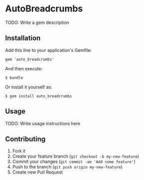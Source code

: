 # AutoBreadcrumbs

TODO: Write a gem description

## Installation

Add this line to your application's Gemfile:

    gem 'auto_breadcrumbs'

And then execute:

    $ bundle

Or install it yourself as:

    $ gem install auto_breadcrumbs

## Usage

TODO: Write usage instructions here

## Contributing

1. Fork it
2. Create your feature branch (`git checkout -b my-new-feature`)
3. Commit your changes (`git commit -am 'Add some feature'`)
4. Push to the branch (`git push origin my-new-feature`)
5. Create new Pull Request
